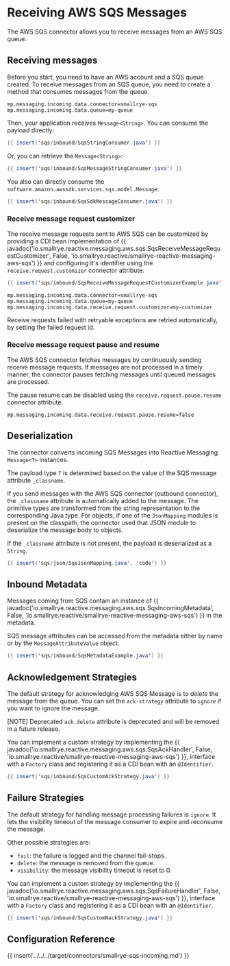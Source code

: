 # Receiving AWS SQS Messages

The AWS SQS connector allows you to receive messages from an AWS SQS queue.

## Receiving messages

Before you start, you need to have an AWS account and a SQS queue created.
To receive messages from an SQS queue, you need to create a method that consumes messages from the queue.
``` properties
mp.messaging.incoming.data.connector=smallrye-sqs
mp.messaging.incoming.data.queue=my-queue
```

Then, your application receives `Message<String>`.
You can consume the payload directly:

``` java
{{ insert('sqs/inbound/SqsStringConsumer.java') }}
```

Or, you can retrieve the `Message<String>`:

``` java
{{ insert('sqs/inbound/SqsMessageStringConsumer.java') }}
```

You also can directly consume the `software.amazon.awssdk.services.sqs.model.Message`:

``` java
{{ insert('sqs/inbound/SqsSdkMessageConsumer.java') }}
```

### Receive message request customizer

The receive message requests sent to AWS SQS can be customized by providing a CDI bean implementation of
{{ javadoc('io.smallrye.reactive.messaging.aws.sqs.SqsReceiveMessageRequestCustomizer', False, 'io.smallrye.reactive/smallrye-reactive-messaging-aws-sqs') }}
and configuring it's identifier using the `receive.request.customizer` connector attribute.

``` java
{{ insert('sqs/inbound/SqsReceiveMessageRequestCustomizerExample.java') }}
```

```properties
mp.messaging.incoming.data.connector=smallrye-sqs
mp.messaging.incoming.data.queue=my-queue
mp.messaging.incoming.data.receive.request.customizer=my-customizer
```

Receive requests failed with retryable exceptions are retried automatically, by setting the failed request id.

### Receive message request pause and resume

The AWS SQS connector fetches messages by continuously sending receive message requests.
If messages are not processed in a timely manner, the connector pauses fetching messages until queued messages are processed.

The pause resume can be disabled using the `receive.request.pause.resume` connector attribute.

```properties
mp.messaging.incoming.data.receive.request.pause.resume=false
```

## Deserialization

The connector converts incoming SQS Messages into Reactive Messaging `Message<T>` instances.

The payload type `T` is determined based on the value of the SQS message attribute `_classname`.

If you send messages with the AWS SQS connector (outbound connector),
the `_classname` attribute is automatically added to the message.
The primitive types are transformed from the string representation to the corresponding Java type.
For objects, if one of the `JsonMapping` modules is present on the classpath,
the connector used that JSON module to deserialize the message body to objects.

If the `_classname` attribute is not present, the payload is deserialized as a `String`.

``` java
{{ insert('sqs/json/SqsJsonMapping.java', 'code') }}
```

## Inbound Metadata

Messages coming from SQS contain an instance of {{ javadoc('io.smallrye.reactive.messaging.aws.sqs.SqsIncomingMetadata', False, 'io.smallrye.reactive/smallrye-reactive-messaging-aws-sqs') }}
in the metadata.

SQS message attributes can be accessed from the metadata either by name or by the `MessageAttributeValue` object.

``` java
{{ insert('sqs/inbound/SqsMetadataExample.java') }}
```

## Acknowledgement Strategies

The default strategy for acknowledging AWS SQS Message is to *delete* the message from the queue.
You can set the `ack-strategy` attribute to `ignore` if you want to ignore the message.

[NOTE] Deprecated
    `ack.delete` attribute is deprecated and will be removed in a future release.

You can implement a custom strategy by implementing the {{ javadoc('io.smallrye.reactive.messaging.aws.sqs.SqsAckHandler', False, 'io.smallrye.reactive/smallrye-reactive-messaging-aws-sqs') }},
interface with a `Factory` class and registering it as a CDI bean with an `@Identifier`.

``` java
{{ insert('sqs/inbound/SqsCustomAckStrategy.java') }}
```

## Failure Strategies

The default strategy for handling message processing failures is `ignore`.
It lets the visibility timeout of the message consumer to expire and reconsume the message.

Other possible strategies are:

- `fail`: the failure is logged and the channel fail-stops.
- `delete`: the message is removed from the queue.
- `visibility`: the message visibility timeout is reset to 0.

You can implement a custom strategy by implementing the {{ javadoc('io.smallrye.reactive.messaging.aws.sqs.SqsFailureHandler', False, 'io.smallrye.reactive/smallrye-reactive-messaging-aws-sqs') }},
interface with a `Factory` class and registering it as a CDI bean with an `@Identifier`.

``` java
{{ insert('sqs/inbound/SqsCustomNackStrategy.java') }}
```

## Configuration Reference

{{ insert('../../../target/connectors/smallrye-sqs-incoming.md') }}

